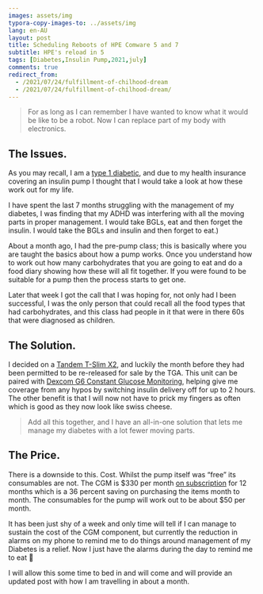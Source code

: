 ```yaml
---
images: assets/img
typora-copy-images-to: ../assets/img
lang: en-AU
layout: post
title: Scheduling Reboots of HPE Comware 5 and 7
subtitle: HPE's reload in 5
tags: [Diabetes,Insulin Pump,2021,july]
comments: true
redirect_from:
  - /2021/07/24/fulfillment-of-chilhood-dream
  - /2021/07/24/fulfillment-of-chilhood-dream/
---
```


> For as long as I can remember I have wanted to know what it would be like to be a robot. Now I can replace part of my body with electronics.

## The Issues.

As you may recall, I am a [type 1 diabetic](https://web.archive.org/web/20211025115019/https://wordpress.schwetz.com.au/2021/07/24/my-journey-begins/), and due to my health insurance covering an insulin pump I thought that I would take a look at how these work out for my life.

I have spent the last 7 months struggling with the management of my diabetes, I was finding that my ADHD was interfering with all the moving parts in proper management. I would take BGLs, eat and then forget the insulin. I would take the BGLs and insulin and then forget to eat.)

About a month ago, I had the pre-pump class; this is basically where you are taught the basics about how a pump works. Once you understand how to work out how many carbohydrates that you are going to eat and do a food diary showing how these will all fit together. If you were found to be suitable for a pump then the process starts to get one.

Later that week I got the call that I was hoping for, not only had I been successful, I was the only person that could recall all the food types that had carbohydrates, and this class had people in it that were in there 60s that were diagnosed as children.

## The Solution.

I decided on a [Tandem T-Slim X2](https://web.archive.org/web/20211025115019/https://amsldiabetes.com.au/products/tslim-x2-insulin-pump/), and luckily the month before they had been permitted to be re-released for sale by the TGA. This unit can be paired with [Dexcom G6 Constant Glucose Monitoring](https://web.archive.org/web/20211025115019/https://amsldiabetes.com.au/products/dexcom-g6/), helping give me coverage from any hypos by switching insulin delivery off for up to 2 hours. The other benefit is that I will now not have to prick my fingers as often which is good as they now look like swiss cheese.

> Add all this together, and I have an all-in-one solution that lets me manage my diabetes with a lot fewer moving parts.

## The Price.

There is a downside to this. Cost. Whilst the pump itself was “free” its consumables are not. The CGM is $330 per month [on subscription](https://web.archive.org/web/20211025115019/https://amsldiabetes.com.au/dexcom-330-all-rounder-subscription-program/) for 12 months which is a 36 percent saving on purchasing the items month to month. The consumables for the pump will work out to be about $50 per month.

It has been just shy of a week and only time will tell if I can manage to sustain the cost of the CGM component, but currently the reduction in alarms on my phone to remind me to do things around management of my Diabetes is a relief. Now I just have the alarms during the day to remind me to eat 🥴

I will allow this some time to bed in and will come and will provide an updated post with how I am travelling in about a month.